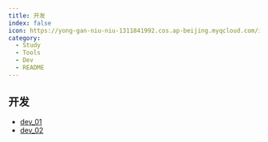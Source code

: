 ```yaml
---
title: 开发
index: false
icon: https://yong-gan-niu-niu-1311841992.cos.ap-beijing.myqcloud.com/images/8_4%E5%90%8E%E7%AB%AF%E5%BC%80%E5%8F%91.svg
category:
  - Study
  - Tools
  - Dev
  - README
---
```


## 开发

- [dev_01](dev_01.md)
- [dev_02](dev_02.md)

